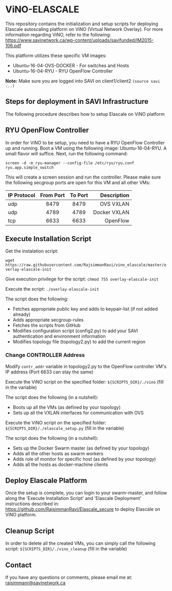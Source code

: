 # ViNO-ELASCALE
This repository contains the initialization and setup scripts for deploying Elascale autoscaling platform on ViNO (Virtual Network Overlay). For more information regarding ViNO, refer to the following: https://www.savinetwork.ca/wp-content/uploads/savifunded/IM2015-106.pdf

This platform utilizes these specific VM images: 
*  Ubuntu-16-04-OVS-DOCKER   - For switches and Hosts
*  Ubuntu-16-04-RYU          - RYU OpenFlow Controller 

**Note:** Make sure you are logged into SAVI on client1/client2 ```(source savi ...)```

## Steps for deployment in SAVI Infrastructure ##
The following procedure describes how to setup Elascale on ViNO platform

## RYU OpenFlow Controller
In order for ViNO to be setup, you need to have a RYU OpenFlow Controller up and running. Boot a VM using the following image: Ubuntu-16-04-RYU. A small flavor will suffice. Next, run the following command:

```screen -d -m ryu-manager --config-file /etc/ryu/ryu.conf ryu.app.simple_switch```

This will create a screen session and run the controller. Please make sure the following secgroup ports are open for this VM and all other VMs:

| IP Protocol   | From Port  | To Port  |  Description     |
| ------------- |:----------:|:--------:| ----------------:|
| udp           |     8479   |    8479  |   OVS VXLAN      |
| udp           |     4789   |    4789  |   Docker VXLAN   |
| tcp           |     6633   |    6633  |   OpenFlow       |

## Execute Installation Script

Get the instalation script:

```wget https://raw.githubusercontent.com/RajsimmanRavi/vino_elascale/master/overlay-elascale-init```

Give execution privilege for the script: ```chmod 755 overlay-elascale-init```

Execute the script: ```./overlay-elascale-init```

The script does the following:
* Fetches appropriate public key and adds to keypair-list (if not added already)
* Adds appropriate secgroup-rules 
* Fetches the scripts from GitHub
* Modifies configuration script (config2.py) to add your SAVI authentication and environment information 
* Modifies topology file (topology2.py) to add the current region 

### Change CONTROLLER Address ###
Modify ```contr_addr``` variable in topology2.py to the OpenFlow controller VM's IP address (Port 6633 can stay the same)

Execute the ViNO script on the specified folder: ```${SCRIPTS_DIR}/./vino``` (fill in the variable)

The script does the following (in a nutshell):
* Boots up all the VMs (as defined by your topology)
* Sets up all the VXLAN interfaces for communication with OVS

Execute the ViNO script on the specified folder: ```${SCRIPTS_DIR}/./elascale_setup.py``` (fill in the variable)

The script does the following (in a nutshell):
* Sets up the Docker Swarm master (as defined by your topology)
* Adds all the other hosts as swarm workers 
* Adds role of monitor for specific host (as defined by your topology)
* Adds all the hosts as docker-machine clients

## Deploy Elascale Platform
Once the setup is complete, you can login to your swarm-master, and follow along the 'Execute Installation Script' and 'Elascale Deployment' instructions described in: https://github.com/RajsimmanRavi/Elascale_secure to deploy Elascale on ViNO platform.  

## Cleanup Script
In order to delete all the created VMs, you can simply call the following script: ```${SCRIPTS_DIR}/./vino_cleanup``` (fill in the variable)

## Contact

If you have any questions or comments, please email me at: rajsimmanr@savinetwork.ca
